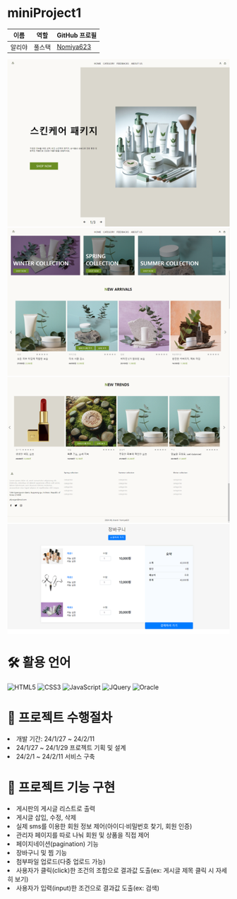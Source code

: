 # miniProject1
|이름|역할|GitHub 프로필|
|------|---|---|
|알리야|풀스택|<a href="https://github.com/Nomiya623">Nomiya623</a>|

</summary>
<img src="https://github.com/Nomiya623/miniProject1/blob/66aef1c05e37e5a15366684d883455b5fc21854e/main1.png">
<img src="https://github.com/Nomiya623/miniProject1/blob/66aef1c05e37e5a15366684d883455b5fc21854e/main2.png">
<img src="https://github.com/Nomiya623/miniProject1/blob/66aef1c05e37e5a15366684d883455b5fc21854e/main3.png">
<img src="https://github.com/Nomiya623/miniProject1/blob/66aef1c05e37e5a15366684d883455b5fc21854e/cart1.png">



# 🛠 활용 언어
![HTML5](https://img.shields.io/badge/HTML5-E34F26?style=for-the-badge&logo=html5&logoColor=white)
![CSS3](https://img.shields.io/badge/CSS3-1572B6?style=for-the-badge&logo=css3&logoColor=white)
![JavaScript](https://img.shields.io/badge/JavaScript-F7DF1E?style=for-the-badge&logo=JavaScript&logoColor=white)
![JQuery](https://img.shields.io/badge/jQuery-0769AD?style=for-the-badge&logo=jquery&logoColor=white)
![Oracle](https://img.shields.io/badge/ORACLE-F80000?style=flat-square&logo=oracle&logoColor=white)
 
# 📑 프로젝트 수행절차
<li>개발 기간: 24/1/27 ~ 24/2/11</li>
<li>24/1/27 ~ 24/1/29 프로젝트 기획 및 설계</li>
<li>24/2/1 ~ 24/2/11 서비스 구축</li>

# 📌 프로젝트 기능 구현
<li>게시판의 게시글 리스트로 출력</li>
<li>게시글 삽입, 수정, 삭제</li>
<li>실제 sms를 이용한 회원 정보 제어(아이디·비밀번호 찾기, 회원 인증)</li>
<li>관리자 페이지를 따로 나눠 회원 및 상품을 직접 제어</li>
<li>페이지네이션(pagination) 기능</li>
<li>장바구니 및 찜 기능</li>
<li>첨부파일 업로드(다중 업로드 가능)</li>
<li>사용자가 클릭(click)한 조건의 조합으로 결과값 도출(ex: 게시글 제목 클릭 시 자세히 보기)</li>
<li>사용자가 입력(input)한 조건으로 결과값 도출(ex: 검색)</li>
